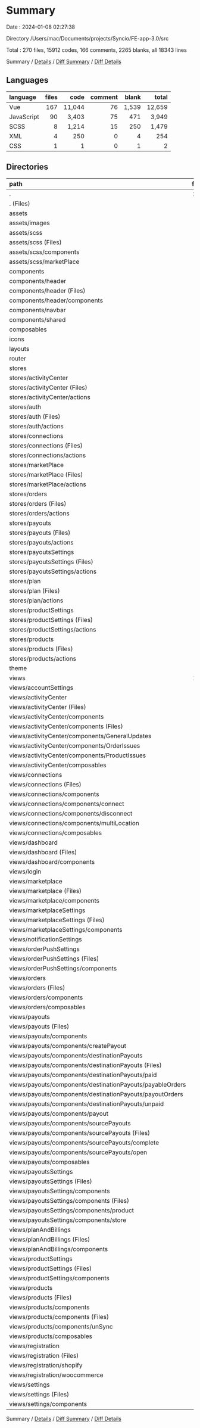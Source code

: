 # Summary

Date : 2024-01-08 02:27:38

Directory /Users/mac/Documents/projects/Syncio/FE-app-3.0/src

Total : 270 files,  15912 codes, 166 comments, 2265 blanks, all 18343 lines

Summary / [Details](details.md) / [Diff Summary](diff.md) / [Diff Details](diff-details.md)

## Languages
| language | files | code | comment | blank | total |
| :--- | ---: | ---: | ---: | ---: | ---: |
| Vue | 167 | 11,044 | 76 | 1,539 | 12,659 |
| JavaScript | 90 | 3,403 | 75 | 471 | 3,949 |
| SCSS | 8 | 1,214 | 15 | 250 | 1,479 |
| XML | 4 | 250 | 0 | 4 | 254 |
| CSS | 1 | 1 | 0 | 1 | 2 |

## Directories
| path | files | code | comment | blank | total |
| :--- | ---: | ---: | ---: | ---: | ---: |
| . | 270 | 15,912 | 166 | 2,265 | 18,343 |
| . (Files) | 5 | 225 | 20 | 35 | 280 |
| assets | 12 | 1,464 | 15 | 254 | 1,733 |
| assets/images | 4 | 250 | 0 | 4 | 254 |
| assets/scss | 8 | 1,214 | 15 | 250 | 1,479 |
| assets/scss (Files) | 6 | 1,076 | 15 | 220 | 1,311 |
| assets/scss/components | 1 | 68 | 0 | 15 | 83 |
| assets/scss/marketPlace | 1 | 70 | 0 | 15 | 85 |
| components | 21 | 897 | 4 | 124 | 1,025 |
| components/header | 2 | 135 | 0 | 19 | 154 |
| components/header (Files) | 1 | 108 | 0 | 15 | 123 |
| components/header/components | 1 | 27 | 0 | 4 | 31 |
| components/navbar | 4 | 260 | 4 | 27 | 291 |
| components/shared | 15 | 502 | 0 | 78 | 580 |
| composables | 7 | 300 | 1 | 55 | 356 |
| icons | 17 | 393 | 0 | 20 | 413 |
| layouts | 3 | 48 | 0 | 7 | 55 |
| router | 1 | 177 | 7 | 8 | 192 |
| stores | 75 | 2,424 | 47 | 321 | 2,792 |
| stores/activityCenter | 3 | 107 | 13 | 16 | 136 |
| stores/activityCenter (Files) | 1 | 71 | 1 | 6 | 78 |
| stores/activityCenter/actions | 2 | 36 | 12 | 10 | 58 |
| stores/auth | 8 | 235 | 22 | 34 | 291 |
| stores/auth (Files) | 1 | 87 | 13 | 9 | 109 |
| stores/auth/actions | 7 | 148 | 9 | 25 | 182 |
| stores/connections | 12 | 248 | 3 | 45 | 296 |
| stores/connections (Files) | 1 | 127 | 1 | 21 | 149 |
| stores/connections/actions | 11 | 121 | 2 | 24 | 147 |
| stores/marketPlace | 5 | 438 | 1 | 27 | 466 |
| stores/marketPlace (Files) | 1 | 296 | 1 | 7 | 304 |
| stores/marketPlace/actions | 4 | 142 | 0 | 20 | 162 |
| stores/orders | 8 | 198 | 1 | 25 | 224 |
| stores/orders (Files) | 1 | 88 | 1 | 7 | 96 |
| stores/orders/actions | 7 | 110 | 0 | 18 | 128 |
| stores/payouts | 13 | 379 | 1 | 50 | 430 |
| stores/payouts (Files) | 1 | 102 | 1 | 7 | 110 |
| stores/payouts/actions | 12 | 277 | 0 | 43 | 320 |
| stores/payoutsSettings | 5 | 190 | 1 | 25 | 216 |
| stores/payoutsSettings (Files) | 1 | 60 | 1 | 6 | 67 |
| stores/payoutsSettings/actions | 4 | 130 | 0 | 19 | 149 |
| stores/plan | 5 | 183 | 1 | 33 | 217 |
| stores/plan (Files) | 1 | 110 | 1 | 22 | 133 |
| stores/plan/actions | 4 | 73 | 0 | 11 | 84 |
| stores/productSettings | 3 | 98 | 1 | 16 | 115 |
| stores/productSettings (Files) | 1 | 37 | 1 | 5 | 43 |
| stores/productSettings/actions | 2 | 61 | 0 | 11 | 72 |
| stores/products | 13 | 348 | 3 | 50 | 401 |
| stores/products (Files) | 1 | 132 | 3 | 8 | 143 |
| stores/products/actions | 12 | 216 | 0 | 42 | 258 |
| theme | 1 | 1 | 0 | 1 | 2 |
| views | 128 | 9,983 | 72 | 1,440 | 11,495 |
| views/accountSettings | 1 | 113 | 27 | 15 | 155 |
| views/activityCenter | 12 | 587 | 0 | 98 | 685 |
| views/activityCenter (Files) | 1 | 51 | 0 | 11 | 62 |
| views/activityCenter/components | 10 | 522 | 0 | 83 | 605 |
| views/activityCenter/components (Files) | 1 | 13 | 0 | 2 | 15 |
| views/activityCenter/components/GeneralUpdates | 3 | 145 | 0 | 25 | 170 |
| views/activityCenter/components/OrderIssues | 3 | 176 | 0 | 28 | 204 |
| views/activityCenter/components/ProductIssues | 3 | 188 | 0 | 28 | 216 |
| views/activityCenter/composables | 1 | 14 | 0 | 4 | 18 |
| views/connections | 15 | 907 | 0 | 128 | 1,035 |
| views/connections (Files) | 4 | 267 | 0 | 38 | 305 |
| views/connections/components | 10 | 584 | 0 | 81 | 665 |
| views/connections/components/connect | 1 | 132 | 0 | 14 | 146 |
| views/connections/components/disconnect | 3 | 151 | 0 | 22 | 173 |
| views/connections/components/multiLocation | 6 | 301 | 0 | 45 | 346 |
| views/connections/composables | 1 | 56 | 0 | 9 | 65 |
| views/dashboard | 3 | 205 | 0 | 25 | 230 |
| views/dashboard (Files) | 1 | 27 | 0 | 6 | 33 |
| views/dashboard/components | 2 | 178 | 0 | 19 | 197 |
| views/login | 1 | 109 | 0 | 13 | 122 |
| views/marketplace | 10 | 447 | 0 | 44 | 491 |
| views/marketplace (Files) | 1 | 54 | 0 | 8 | 62 |
| views/marketplace/components | 9 | 393 | 0 | 36 | 429 |
| views/marketplaceSettings | 2 | 350 | 17 | 34 | 401 |
| views/marketplaceSettings (Files) | 1 | 259 | 17 | 29 | 305 |
| views/marketplaceSettings/components | 1 | 91 | 0 | 5 | 96 |
| views/notificationSettings | 1 | 53 | 0 | 7 | 60 |
| views/orderPushSettings | 4 | 401 | 0 | 55 | 456 |
| views/orderPushSettings (Files) | 1 | 116 | 0 | 15 | 131 |
| views/orderPushSettings/components | 3 | 285 | 0 | 40 | 325 |
| views/orders | 7 | 834 | 9 | 116 | 959 |
| views/orders (Files) | 3 | 292 | 6 | 45 | 343 |
| views/orders/components | 3 | 467 | 3 | 60 | 530 |
| views/orders/composables | 1 | 75 | 0 | 11 | 86 |
| views/payouts | 21 | 1,918 | 5 | 323 | 2,246 |
| views/payouts (Files) | 1 | 75 | 4 | 16 | 95 |
| views/payouts/components | 19 | 1,759 | 1 | 289 | 2,049 |
| views/payouts/components/createPayout | 1 | 224 | 0 | 27 | 251 |
| views/payouts/components/destinationPayouts | 9 | 738 | 0 | 132 | 870 |
| views/payouts/components/destinationPayouts (Files) | 1 | 166 | 0 | 29 | 195 |
| views/payouts/components/destinationPayouts/paid | 2 | 132 | 0 | 23 | 155 |
| views/payouts/components/destinationPayouts/payableOrders | 2 | 122 | 0 | 23 | 145 |
| views/payouts/components/destinationPayouts/payoutOrders | 3 | 234 | 0 | 42 | 276 |
| views/payouts/components/destinationPayouts/unpaid | 1 | 84 | 0 | 15 | 99 |
| views/payouts/components/payout | 4 | 417 | 1 | 64 | 482 |
| views/payouts/components/sourcePayouts | 5 | 380 | 0 | 66 | 446 |
| views/payouts/components/sourcePayouts (Files) | 1 | 119 | 0 | 21 | 140 |
| views/payouts/components/sourcePayouts/complete | 2 | 124 | 0 | 22 | 146 |
| views/payouts/components/sourcePayouts/open | 2 | 137 | 0 | 23 | 160 |
| views/payouts/composables | 1 | 84 | 0 | 18 | 102 |
| views/payoutsSettings | 8 | 663 | 4 | 104 | 771 |
| views/payoutsSettings (Files) | 1 | 38 | 0 | 6 | 44 |
| views/payoutsSettings/components | 7 | 625 | 4 | 98 | 727 |
| views/payoutsSettings/components (Files) | 2 | 136 | 0 | 21 | 157 |
| views/payoutsSettings/components/product | 3 | 273 | 4 | 43 | 320 |
| views/payoutsSettings/components/store | 2 | 216 | 0 | 34 | 250 |
| views/planAndBillings | 8 | 549 | 0 | 91 | 640 |
| views/planAndBillings (Files) | 2 | 161 | 0 | 31 | 192 |
| views/planAndBillings/components | 6 | 388 | 0 | 60 | 448 |
| views/productSettings | 6 | 564 | 1 | 59 | 624 |
| views/productSettings (Files) | 1 | 127 | 0 | 18 | 145 |
| views/productSettings/components | 5 | 437 | 1 | 41 | 479 |
| views/products | 15 | 1,522 | 9 | 222 | 1,753 |
| views/products (Files) | 4 | 682 | 6 | 86 | 774 |
| views/products/components | 10 | 736 | 3 | 114 | 853 |
| views/products/components (Files) | 8 | 541 | 3 | 87 | 631 |
| views/products/components/unSync | 2 | 195 | 0 | 27 | 222 |
| views/products/composables | 1 | 104 | 0 | 22 | 126 |
| views/registration | 12 | 655 | 0 | 90 | 745 |
| views/registration (Files) | 3 | 101 | 0 | 13 | 114 |
| views/registration/shopify | 4 | 266 | 0 | 42 | 308 |
| views/registration/woocommerce | 5 | 288 | 0 | 35 | 323 |
| views/settings | 2 | 106 | 0 | 16 | 122 |
| views/settings (Files) | 1 | 66 | 0 | 10 | 76 |
| views/settings/components | 1 | 40 | 0 | 6 | 46 |

Summary / [Details](details.md) / [Diff Summary](diff.md) / [Diff Details](diff-details.md)